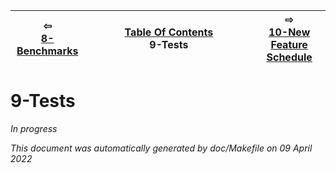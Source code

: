 
| ⇦ <br />[8-Benchmarks](benchmarks.md)  | [Table Of Contents](toc.md)<br />9-Tests<br /><img width=1000/> | ⇨ <br />[10-New Feature Schedule](feature-schedule.md)   |
| ----------- | ----------- | ----------- |



# 9-Tests

*In progress*







_This document was automatically generated by doc/Makefile on 09 April 2022_

